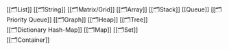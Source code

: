 [[🗂List]]
[[🗂String]]
[[🗂Matrix/Grid]] [[🗂Array]]
[[🗂Stack]] [[Queue]] [[🗂Priority Queue]]
[[🗂Graph]] [[🗂Heap]]  [[🗂Tree]]  
[[🗂Dictionary Hash-Map]]             [[🗂Map]]
[[🗂Set]]  
[[🗂Container]]